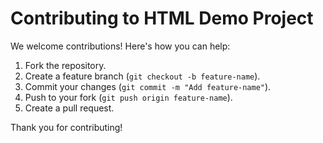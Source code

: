 # Contributing to HTML Demo Project

We welcome contributions! Here's how you can help:  

1. Fork the repository.  
2. Create a feature branch (`git checkout -b feature-name`).  
3. Commit your changes (`git commit -m "Add feature-name"`).  
4. Push to your fork (`git push origin feature-name`).  
5. Create a pull request.  

Thank you for contributing!